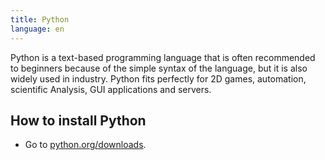 ```yaml
---
title: Python
language: en
---
```


Python is a text-based programming language that is often recommended to
beginners because of the simple syntax of the language, but it is also widely
used in industry. Python fits perfectly for 2D games, automation, scientific
Analysis, GUI applications and servers.

## How to install Python

- Go to [python.org/downloads](https://python.org/downloads).
